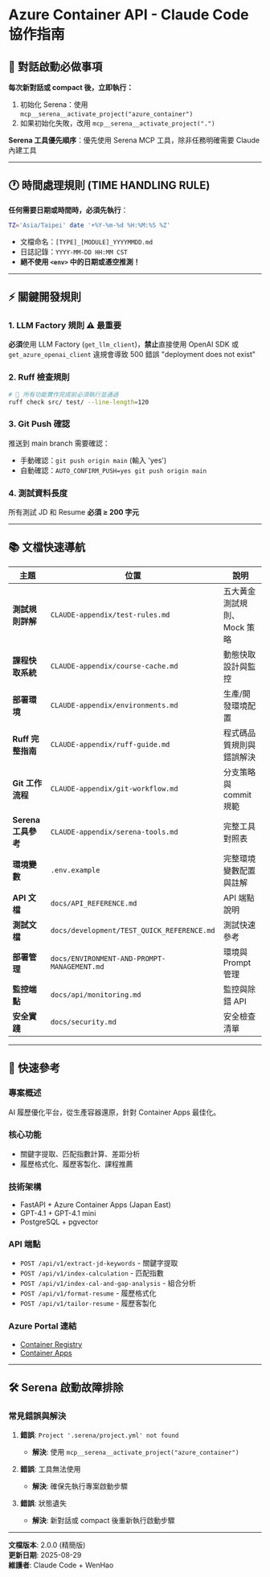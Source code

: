 # Azure Container API - Claude Code 協作指南

## 🚨 對話啟動必做事項

**每次新對話或 compact 後，立即執行：**
1. 初始化 Serena：使用 `mcp__serena__activate_project("azure_container")`
2. 如果初始化失敗，改用 `mcp__serena__activate_project(".")`

**Serena 工具優先順序**：優先使用 Serena MCP 工具，除非任務明確需要 Claude 內建工具

---

## 🕐 時間處理規則 (TIME HANDLING RULE)

**任何需要日期或時間時，必須先執行**：
```bash
TZ='Asia/Taipei' date '+%Y-%m-%d %H:%M:%S %Z'
```
- 文檔命名：`[TYPE]_[MODULE]_YYYYMMDD.md`
- 日誌記錄：`YYYY-MM-DD HH:MM CST`
- **絕不使用 `<env>` 中的日期或憑空推測！**

---

## ⚡ 關鍵開發規則

### 1. LLM Factory 規則 ⚠️ **最重要**
**必須**使用 LLM Factory (`get_llm_client`)，**禁止**直接使用 OpenAI SDK 或 `get_azure_openai_client`
違規會導致 500 錯誤 "deployment does not exist"

### 2. Ruff 檢查規則
```bash
# 🚨 所有功能實作完成前必須執行並通過
ruff check src/ test/ --line-length=120
```

### 3. Git Push 確認
推送到 main branch 需要確認：
- 手動確認：`git push origin main` (輸入 'yes')
- 自動確認：`AUTO_CONFIRM_PUSH=yes git push origin main`

### 4. 測試資料長度
所有測試 JD 和 Resume **必須 ≥ 200 字元**

---

## 📚 文檔快速導航

| 主題 | 位置 | 說明 |
|-----|------|------|
| **測試規則詳解** | `CLAUDE-appendix/test-rules.md` | 五大黃金測試規則、Mock 策略 |
| **課程快取系統** | `CLAUDE-appendix/course-cache.md` | 動態快取設計與監控 |
| **部署環境** | `CLAUDE-appendix/environments.md` | 生產/開發環境配置 |
| **Ruff 完整指南** | `CLAUDE-appendix/ruff-guide.md` | 程式碼品質規則與錯誤解決 |
| **Git 工作流程** | `CLAUDE-appendix/git-workflow.md` | 分支策略與 commit 規範 |
| **Serena 工具參考** | `CLAUDE-appendix/serena-tools.md` | 完整工具對照表 |
| **環境變數** | `.env.example` | 完整環境變數配置與註解 |
| **API 文檔** | `docs/API_REFERENCE.md` | API 端點說明 |
| **測試文檔** | `docs/development/TEST_QUICK_REFERENCE.md` | 測試快速參考 |
| **部署管理** | `docs/ENVIRONMENT-AND-PROMPT-MANAGEMENT.md` | 環境與 Prompt 管理 |
| **監控端點** | `docs/api/monitoring.md` | 監控與除錯 API |
| **安全實踐** | `docs/security.md` | 安全檢查清單 |

---

## 🔧 快速參考

### 專案概述
AI 履歷優化平台，從生產容器還原，針對 Container Apps 最佳化。

### 核心功能
- 關鍵字提取、匹配指數計算、差距分析
- 履歷格式化、履歷客製化、課程推薦

### 技術架構
- FastAPI + Azure Container Apps (Japan East)
- GPT-4.1 + GPT-4.1 mini
- PostgreSQL + pgvector

### API 端點
- `POST /api/v1/extract-jd-keywords` - 關鍵字提取
- `POST /api/v1/index-calculation` - 匹配指數
- `POST /api/v1/index-cal-and-gap-analysis` - 組合分析
- `POST /api/v1/format-resume` - 履歷格式化
- `POST /api/v1/tailor-resume` - 履歷客製化

### Azure Portal 連結
- [Container Registry](https://portal.azure.com/#@wenhaoairesumeadvisor.onmicrosoft.com/resource/subscriptions/5396d388-8261-464e-8ee4-112770674fba/resourceGroups/airesumeadvisorfastapi/providers/Microsoft.ContainerRegistry/registries/airesumeadvisorregistry)
- [Container Apps](https://portal.azure.com/#@wenhaoairesumeadvisor.onmicrosoft.com/resource/subscriptions/5396d388-8261-464e-8ee4-112770674fba/resourceGroups/airesumeadvisorfastapi/providers/Microsoft.App/containerApps/)

---

## 🛠️ Serena 啟動故障排除

### 常見錯誤與解決

1. **錯誤**: `Project '.serena/project.yml' not found`
   - **解決**: 使用 `mcp__serena__activate_project("azure_container")`

2. **錯誤**: 工具無法使用
   - **解決**: 確保先執行專案啟動步驟

3. **錯誤**: 狀態遺失
   - **解決**: 新對話或 compact 後重新執行啟動步驟

---

**文檔版本**: 2.0.0 (精簡版)  
**更新日期**: 2025-08-29  
**維護者**: Claude Code + WenHao